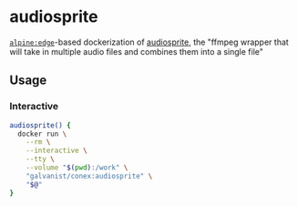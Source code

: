 # audiosprite

[`alpine:edge`](https://hub.docker.com/_/alpine/)-based dockerization of [audiosprite](https://github.com/tonistiigi/audiosprite), the "ffmpeg wrapper that will take in multiple audio files and combines them into a single file"

## Usage

### Interactive

```sh
audiosprite() {
  docker run \
    --rm \
    --interactive \
    --tty \
    --volume "$(pwd):/work" \
    "galvanist/conex:audiosprite" \
    "$@"
}
```

